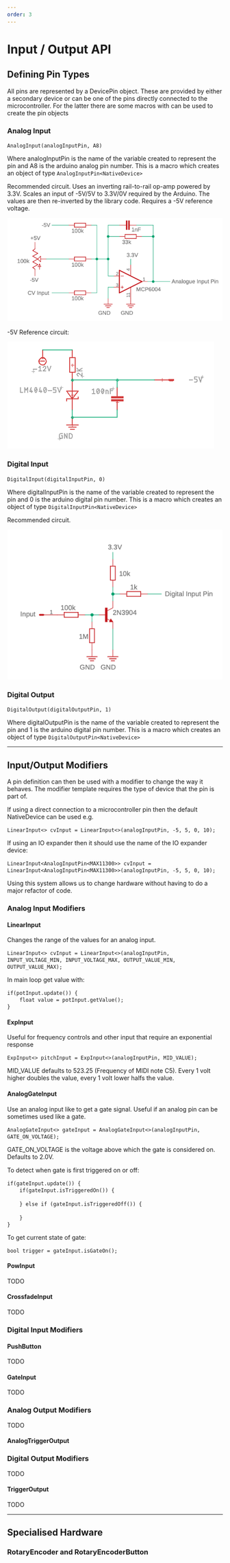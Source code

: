 ```yaml
---
order: 3
---
```


# Input / Output API

## Defining Pin Types

All pins are represented by a DevicePin object. These are provided by either a secondary device or can be one of the pins directly connected to the microcontroller.
For the latter there are some macros with can be used to create the pin objects

### Analog Input

    AnalogInput(analogInputPin, A8)

Where analogInputPin is the name of the variable created to represent the pin and A8 is the arduino analog pin number. This is a macro which creates an object of type `AnalogInputPin<NativeDevice>`

Recommended circuit. Uses an inverting rail-to-rail op-amp powered by 3.3V. Scales an input of -5V/5V to 3.3V/0V required by the Arduino. 
The values are then re-inverted by the library code. Requires a -5V reference voltage.

![Analog Input Circuit](images/input_analogue.png)

-5V Reference circuit:

![-5V Reference circuit](images/ref--5v.png)

### Digital Input

    DigitalInput(digitalInputPin, 0)

Where digitalInputPin is the name of the variable created to represent the pin and 0 is the arduino digital pin number. This is a macro which creates an object of type `DigitalInputPin<NativeDevice>`

Recommended circuit.

![Digital Input Circuit](images/input_digital.png)


### Digital Output

    DigitalOutput(digitalOutputPin, 1)

Where digitalOutputPin is the name of the variable created to represent the pin and 1 is the arduino digital pin number. This is a macro which creates an object of type `DigitalOutputPin<NativeDevice>`

---

## Input/Output Modifiers

A pin definition can then be used with a modifier to change the way it behaves.
The modifier template requires the type of device that the pin is part of.

If using a direct connection to a microcontroller pin then the default NativeDevice can be used e.g.

    LinearInput<> cvInput = LinearInput<>(analogInputPin, -5, 5, 0, 10);

If using an IO expander then it should use the name of the IO expander device:

    LinearInput<AnalogInputPin<MAX11300>> cvInput = LinearInput<AnalogInputPin<MAX11300>>(analogInputPin, -5, 5, 0, 10);

Using this system allows us to change hardware without having to do a major refactor of code.

### Analog Input Modifiers

#### LinearInput

Changes the range of the values for an analog input.

    LinearInput<> cvInput = LinearInput<>(analogInputPin, INPUT_VOLTAGE_MIN, INPUT_VOLTAGE_MAX, OUTPUT_VALUE_MIN, OUTPUT_VALUE_MAX);

In main loop get value with:

    if(potInput.update()) {
        float value = potInput.getValue();
    }

#### ExpInput

Useful for frequency controls and other input that require an exponential response

    ExpInput<> pitchInput = ExpInput<>(analogInputPin, MID_VALUE);

MID_VALUE defaults to 523.25 (Frequency of MIDI note C5). Every 1 volt higher doubles the value, every 1 volt lower halfs the value.


#### AnalogGateInput

Use an analog input like to get a gate signal. Useful if an analog pin can be sometimes used like a gate.

    AnalogGateInput<> gateInput = AnalogGateInput<>(analogInputPin, GATE_ON_VOLTAGE);

GATE_ON_VOLTAGE is the voltage above which the gate is considered on. Defaults to 2.0V.

To detect when gate is first triggered on or off:

    if(gateInput.update()) {
        if(gateInput.isTriggeredOn()) {

        } else if (gateInput.isTriggeredOff()) {
            
        }
    }

To get current state of gate:

    bool trigger = gateInput.isGateOn();

#### PowInput

TODO

#### CrossfadeInput

TODO


### Digital Input Modifiers

#### PushButton

TODO

#### GateInput

TODO

### Analog Output Modifiers

TODO

#### AnalogTriggerOutput

### Digital Output Modifiers

TODO

#### TriggerOutput

TODO 

---

## Specialised Hardware

### RotaryEncoder and RotaryEncoderButton


